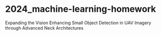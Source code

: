 # 2024_machine-learning-homework
 Expanding the Vision Enhancing Small Object Detection in UAV Imagery through Advanced Neck Architectures
